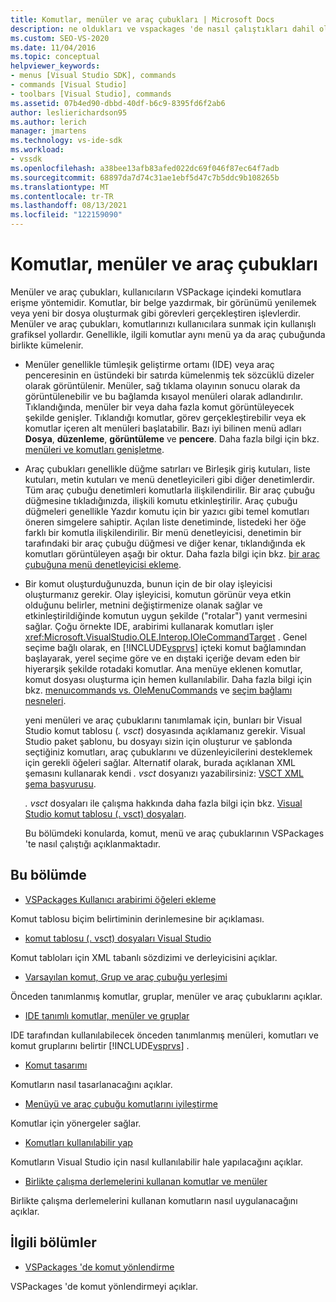 ```yaml
---
title: Komutlar, menüler ve araç çubukları | Microsoft Docs
description: ne oldukları ve vspackages 'de nasıl çalıştıkları dahil olmak üzere Visual Studio içindeki komutlar, menüler ve araç çubukları hakkında bilgi edinin.
ms.custom: SEO-VS-2020
ms.date: 11/04/2016
ms.topic: conceptual
helpviewer_keywords:
- menus [Visual Studio SDK], commands
- commands [Visual Studio]
- toolbars [Visual Studio], commands
ms.assetid: 07b4ed90-dbbd-40df-b6c9-8395fd6f2ab6
author: leslierichardson95
ms.author: lerich
manager: jmartens
ms.technology: vs-ide-sdk
ms.workload:
- vssdk
ms.openlocfilehash: a38bee13afb83afed022dc69f046f87ec64f7adb
ms.sourcegitcommit: 68897da7d74c31ae1ebf5d47c7b5ddc9b108265b
ms.translationtype: MT
ms.contentlocale: tr-TR
ms.lasthandoff: 08/13/2021
ms.locfileid: "122159090"
---
```

# <a name="commands-menus-and-toolbars"></a>Komutlar, menüler ve araç çubukları
Menüler ve araç çubukları, kullanıcıların VSPackage içindeki komutlara erişme yöntemidir. Komutlar, bir belge yazdırmak, bir görünümü yenilemek veya yeni bir dosya oluşturmak gibi görevleri gerçekleştiren işlevlerdir. Menüler ve araç çubukları, komutlarınızı kullanıcılara sunmak için kullanışlı grafiksel yollardır. Genellikle, ilgili komutlar aynı menü ya da araç çubuğunda birlikte kümelenir.

- Menüler genellikle tümleşik geliştirme ortamı (IDE) veya araç penceresinin en üstündeki bir satırda kümelenmiş tek sözcüklü dizeler olarak görüntülenir. Menüler, sağ tıklama olayının sonucu olarak da görüntülenebilir ve bu bağlamda kısayol menüleri olarak adlandırılır. Tıklandığında, menüler bir veya daha fazla komut görüntüleyecek şekilde genişler. Tıklandığı komutlar, görev gerçekleştirebilir veya ek komutlar içeren alt menüleri başlatabilir. Bazı iyi bilinen menü adları **Dosya**, **düzenleme**, **görüntüleme** ve **pencere**. Daha fazla bilgi için bkz. [menüleri ve komutları genişletme](../../extensibility/extending-menus-and-commands.md).

- Araç çubukları genellikle düğme satırları ve Birleşik giriş kutuları, liste kutuları, metin kutuları ve menü denetleyicileri gibi diğer denetimlerdir. Tüm araç çubuğu denetimleri komutlarla ilişkilendirilir. Bir araç çubuğu düğmesine tıkladığınızda, ilişkili komutu etkinleştirilir. Araç çubuğu düğmeleri genellikle Yazdır komutu için bir yazıcı gibi temel komutları öneren simgelere sahiptir. Açılan liste denetiminde, listedeki her öğe farklı bir komutla ilişkilendirilir. Bir menü denetleyicisi, denetimin bir tarafındaki bir araç çubuğu düğmesi ve diğer kenar, tıklandığında ek komutları görüntüleyen aşağı bir oktur. Daha fazla bilgi için bkz. [bir araç çubuğuna menü denetleyicisi ekleme](../../extensibility/adding-a-menu-controller-to-a-toolbar.md).

- Bir komut oluşturduğunuzda, bunun için de bir olay işleyicisi oluşturmanız gerekir. Olay işleyicisi, komutun görünür veya etkin olduğunu belirler, metnini değiştirmenize olanak sağlar ve etkinleştirildiğinde komutun uygun şekilde ("rotalar") yanıt vermesini sağlar. Çoğu örnekte IDE, arabirimi kullanarak komutları işler <xref:Microsoft.VisualStudio.OLE.Interop.IOleCommandTarget> . Genel seçime bağlı olarak, en [!INCLUDE[vsprvs](../../code-quality/includes/vsprvs_md.md)] içteki komut bağlamından başlayarak, yerel seçime göre ve en dıştaki içeriğe devam eden bir hiyerarşik şekilde rotadaki komutlar. Ana menüye eklenen komutlar, komut dosyası oluşturma için hemen kullanılabilir. Daha fazla bilgi için bkz. [menuıcommands vs. OleMenuCommands](/previous-versions/visualstudio/visual-studio-2015/misc/menucommands-vs-olemenucommands?preserve-view=true&view=vs-2015) ve [seçim bağlamı nesneleri](../../extensibility/internals/selection-context-objects.md).

  yeni menüleri ve araç çubuklarını tanımlamak için, bunları bir Visual Studio komut tablosu (*. vsct*) dosyasında açıklamanız gerekir. Visual Studio paket şablonu, bu dosyayı sizin için oluşturur ve şablonda seçtiğiniz komutları, araç çubuklarını ve düzenleyicilerini desteklemek için gerekli öğeleri sağlar. Alternatif olarak, burada açıklanan XML şemasını kullanarak kendi *. vsct* dosyanızı yazabilirsiniz: [VSCT XML şema başvurusu](../../extensibility/vsct-xml-schema-reference.md).

  *. vsct* dosyaları ile çalışma hakkında daha fazla bilgi için bkz. [Visual Studio komut tablosu (. vsct) dosyaları](../../extensibility/internals/visual-studio-command-table-dot-vsct-files.md).

  Bu bölümdeki konularda, komut, menü ve araç çubuklarının VSPackages 'te nasıl çalıştığı açıklanmaktadır.

## <a name="in-this-section"></a>Bu bölümde
- [VSPackages Kullanıcı arabirimi öğeleri ekleme](../../extensibility/internals/how-vspackages-add-user-interface-elements.md)

 Komut tablosu biçim belirtiminin derinlemesine bir açıklaması.

- [komut tablosu (. vsct) dosyaları Visual Studio](../../extensibility/internals/visual-studio-command-table-dot-vsct-files.md)

 Komut tabloları için XML tabanlı sözdizimi ve derleyicisini açıklar.

- [Varsayılan komut, Grup ve araç çubuğu yerleşimi](../../extensibility/internals/default-command-group-and-toolbar-placement.md)

 Önceden tanımlanmış komutlar, gruplar, menüler ve araç çubuklarını açıklar.

- [IDE tanımlı komutlar, menüler ve gruplar](../../extensibility/internals/ide-defined-commands-menus-and-groups.md)

 IDE tarafından kullanılabilecek önceden tanımlanmış menüleri, komutları ve komut gruplarını belirtir [!INCLUDE[vsprvs](../../code-quality/includes/vsprvs_md.md)] .

- [Komut tasarımı](../../extensibility/internals/command-design.md)

 Komutların nasıl tasarlanacağını açıklar.

- [Menüyü ve araç çubuğu komutlarını iyileştirme](../../extensibility/internals/optimizing-menu-and-toolbar-commands.md)

 Komutlar için yönergeler sağlar.

- [Komutları kullanılabilir yap](../../extensibility/internals/making-commands-available.md)

 Komutların Visual Studio için nasıl kullanılabilir hale yapılacağını açıklar.

- [Birlikte çalışma derlemelerini kullanan komutlar ve menüler](../../extensibility/internals/commands-and-menus-that-use-interop-assemblies.md)

 Birlikte çalışma derlemelerini kullanan komutların nasıl uygulanacağını açıklar.

## <a name="related-sections"></a>İlgili bölümler
- [VSPackages 'de komut yönlendirme](../../extensibility/internals/command-routing-in-vspackages.md)

 VSPackages 'de komut yönlendirmeyi açıklar.